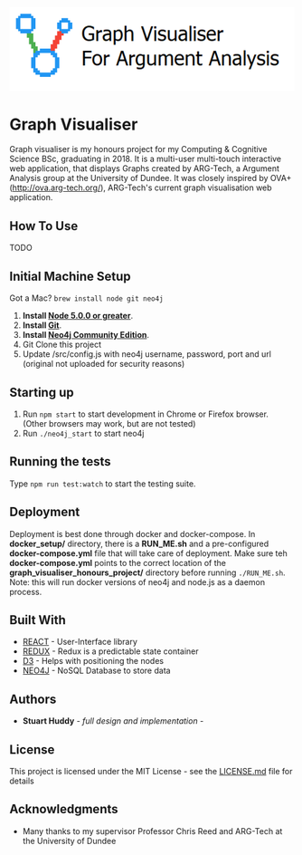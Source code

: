 <p align="center"><img src="https://github.com/alfanhui/graph_visualiser_honours_project/blob/Test/docs/logoREADME.png?raw=true"/></p>


# Graph Visualiser

Graph visualiser is my honours project for my Computing & Cognitive Science BSc, graduating in 2018. It is a multi-user multi-touch interactive web application, that displays Graphs created by ARG-Tech, a Argument Analysis group at the University of Dundee. It was closely inspired by OVA+(http://ova.arg-tech.org/), ARG-Tech's current graph visualisation web application.

## How To Use

TODO

## Initial Machine Setup
Got a Mac? `brew install node git neo4j`
1. **Install [Node 5.0.0 or greater](https://nodejs.org)**.
2. **Install [Git](https://git-scm.com/downloads)**.
3. **Install [Neo4j Community Edition](https://neo4j.com/download/?ref=subscriptions)**.
4. Git Clone this project
5. Update /src/config.js with neo4j username, password, port and url (original not uploaded for security reasons)

## Starting up

1. Run `npm start` to start development in Chrome or Firefox browser. (Other browsers may work, but are not tested)
2. Run `./neo4j_start` to start neo4j 

## Running the tests

Type `npm run test:watch` to start the testing suite.

## Deployment

Deployment is best done through docker and docker-compose. In **docker_setup/** directory, there is a **RUN_ME.sh** and a pre-configured **docker-compose.yml** file that will take care of deployment. Make sure teh **docker-compose.yml** points to the correct location of the **graph_visualiser_honours_project/** directory before running `./RUN_ME.sh`. 
Note: this will run docker versions of neo4j and node.js as a daemon process.

## Built With

* [REACT](https://reactjs.org/) - User-Interface library
* [REDUX](https://redux.js.org/) - Redux is a predictable state container
* [D3](https://d3js.org/) - Helps with positioning the nodes
* [NEO4J](https://neo4j.com/) - NoSQL Database to store data

## Authors

* **Stuart Huddy** - *full design and implementation* - 

## License

This project is licensed under the MIT License - see the [LICENSE.md](LICENSE.md) file for details

## Acknowledgments

* Many thanks to my supervisor Professor Chris Reed and ARG-Tech at the University of Dundee
